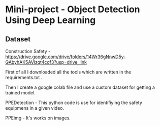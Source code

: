 # Mini-project  - Object Detection Using Deep Learning


##  Dataset 
Construction Safety - https://drive.google.com/drive/folders/14Wr36gNnwD5y-GAbyhAK5AVlzqt4cof3?usp=drive_link

First of all I downloaded all the tools which are written in the requirements.txt .

Then I create a google colab file and use a custom dataset for getting a trained model.

PPEDetection - This python code is use for identifiying the safety equipmens in a given video.

PPEimg - It's works on images.


